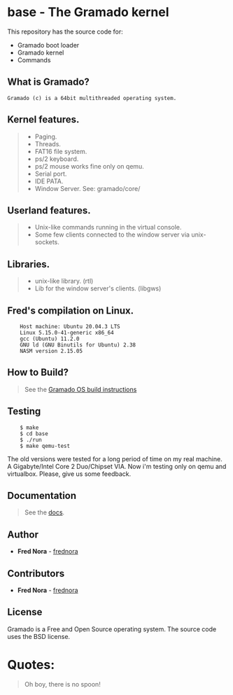# base - The Gramado kernel

This repository has the source code for:

* Gramado boot loader
* Gramado kernel
* Commands

## What is Gramado?

    Gramado (c) is a 64bit multithreaded operating system.

## Kernel features.

> * Paging.
> * Threads.
> * FAT16 file system.
> * ps/2 keyboard. 
> * ps/2 mouse works fine only on qemu.
> * Serial port. 
> * IDE PATA. 
> * Window Server. See: gramado/core/

## Userland features.

> * Unix-like commands running in the virtual console.
> * Some few clients connected to the window server via unix-sockets.

## Libraries.

> * unix-like library. (rtl)
> * Lib for the window server's clients. (libgws)

## Fred's compilation on Linux.
```
    Host machine: Ubuntu 20.04.3 LTS
    Linux 5.15.0-41-generic x86_64
    gcc (Ubuntu) 11.2.0 
    GNU ld (GNU Binutils for Ubuntu) 2.38
    NASM version 2.15.05
```

## How to Build?

> See the [Gramado OS build instructions](https://github.com/frednora/gramado/blob/master/admin/docs/build.md)

## Testing

```
	$ make
	$ cd base
	$ ./run
	$ make qemu-test
```

The old versions were tested for a long period of time on my 
real machine. A Gigabyte/Intel Core 2 Duo/Chipset VIA.
Now i'm testing only on qemu and virtualbox.
Please, give us some feedback.

## Documentation

> See the [docs](https://github.com/frednora/gramado/tree/main/admin/docs).

## Author

* **Fred Nora** - [frednora](https://twitter.com/frednora)

## Contributors

* **Fred Nora** - [frednora](https://facebook.com/frednora)

## License

Gramado is a Free and Open Source operating system.
The source code uses the BSD license.

# Quotes:
> Oh boy, there is no spoon!

